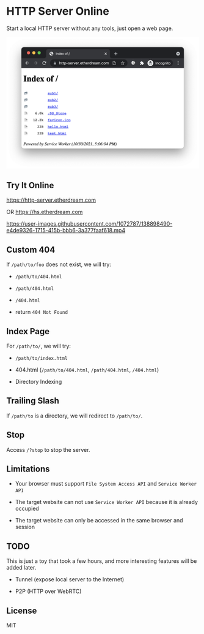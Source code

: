 # HTTP Server Online

Start a local HTTP server without any tools, just open a web page.

![demo](demo.webp)

## Try It Online

https://http-server.etherdream.com

OR https://hs.etherdream.com

https://user-images.githubusercontent.com/1072787/138898490-e4de9326-1715-415b-bbb6-3a377faaf618.mp4

## Custom 404

If `/path/to/foo` does not exist, we will try:

* `/path/to/404.html`

* `/path/404.html`

* `/404.html`

* return `404 Not Found`

## Index Page

For `/path/to/`, we will try:

* `/path/to/index.html`

* 404.html (`/path/to/404.html`, `/path/404.html`, `/404.html`)

* Directory Indexing

## Trailing Slash

If `/path/to` is a directory, we will redirect to `/path/to/`.

## Stop

Access `/?stop` to stop the server.

## Limitations

* Your browser must support `File System Access API` and `Service Worker API`

* The target website can not use `Service Worker API` because it is already occupied

* The target website can only be accessed in the same browser and session

## TODO

This is just a toy that took a few hours, and more interesting features will be added later.

* Tunnel (expose local server to the Internet)

* P2P (HTTP over WebRTC)

## License

MIT
